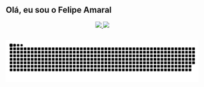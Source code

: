 ## Olá, eu sou o Felipe Amaral 

<div align="center">
  <a href="https://github.com/felipeam10">
  <img height="180em" src="https://github-readme-stats.vercel.app/api?username=felipeam10&show_icons=true&theme=dark&include_all_commits=true&count_private=true"/>
  <img height="180em" src="https://github-readme-stats.vercel.app/api/top-langs/?username=felipeam10&layout=compact&langs_count=7&theme=dark"/>
</div>

##
  
<div> 

  ![Snake animation](https://github.com/felipeam10/felipeam10/blob/output/github-contribution-grid-snake.svg)
 
</div>
